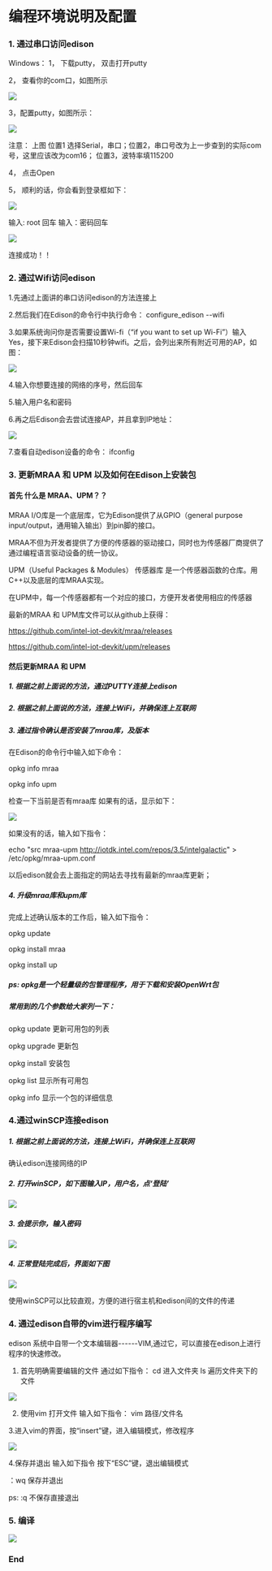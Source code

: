 ﻿# 编程环境说明及配置

### 1. 通过串口访问edison
Windows：
1， 下载putty， 双击打开putty

2， 查看你的com口，如图所示

![](https://github.com/LP-ming/Edison_yokohamatire/blob/master/%E5%AD%A6%E4%B9%A0%E8%B5%84%E6%96%99/resource/edison_seriral.jpg?raw=true)

3，配置putty，如图所示：

![](https://github.com/LP-ming/Edison_yokohamatire/blob/master/%E5%AD%A6%E4%B9%A0%E8%B5%84%E6%96%99/resource/edison_putty_2.jpg?raw=true)

注意： 上图 位置1 选择Serial，串口；位置2，串口号改为上一步查到的实际com号，这里应该改为com16； 位置3，波特率填115200

4， 点击Open


5， 顺利的话，你会看到登录框如下：

![](http://mc.dfrobot.com.cn/data/attachment/forum/201508/11/222725iroy6w6wzey63334.png)

输入: root 回车
输入：密码回车

![](http://mc.dfrobot.com.cn/data/attachment/forum/201508/11/222726gbg922279rwmzawo.png)

连接成功！！
### 2. 通过Wifi访问edison
1.先通过上面讲的串口访问edison的方法连接上

2.然后我们在Edison的命令行中执行命令：
  configure_edison --wifi

3.如果系统询问你是否需要设置Wi-fi（“if you want to set up Wi-Fi”）输入Yes，接下来Edison会扫描10秒钟wifi。之后，会列出来所有附近可用的AP，如图：

![](https://github.com/LP-ming/Edison_yokohamatire/blob/master/%E5%AD%A6%E4%B9%A0%E8%B5%84%E6%96%99/resource/edison_configure.jpg?raw=true)

4.输入你想要连接的网络的序号，然后回车


5.输入用户名和密码

6.再之后Edison会去尝试连接AP，并且拿到IP地址：

![](https://github.com/LP-ming/Edison_yokohamatire/blob/master/%E5%AD%A6%E4%B9%A0%E8%B5%84%E6%96%99/resource/edison_configure2.jpg?raw=true)

7.查看自动edison设备的命令： ifconfig


### 3. 更新MRAA 和 UPM 以及如何在Edison上安装包
#### 首先 什么是 MRAA、UPM？？

MRAA I/O库是一个底层库，它为Edison提供了从GPIO（general purpose input/output，通用输入输出）到pin脚的接口。

MRAA不但为开发者提供了方便的传感器的驱动接口，同时也为传感器厂商提供了通过编程语言驱动设备的统一协议。

UPM（Useful Packages & Modules） 传感器库 是一个传感器函数的仓库。用C++以及底层的库MRAA实现。

在UPM中，每一个传感器都有一个对应的接口，方便开发者使用相应的传感器

最新的MRAA 和 UPM库文件可以从github上获得：

https://github.com/intel-iot-devkit/mraa/releases

https://github.com/intel-iot-devkit/upm/releases

#### 然后更新MRAA 和 UPM

##### 1. 根据之前上面说的方法，通过PUTTY连接上edison

##### 2. 根据之前上面说的方法，连接上WiFi，并确保连上互联网

##### 3. 通过指令确认是否安装了mraa库，及版本
在Edison的命令行中输入如下命令：

opkg info mraa

opkg info upm

检查一下当前是否有mraa库
如果有的话，显示如下：

![](https://github.com/LP-ming/Edison_yokohamatire/blob/master/%E5%AD%A6%E4%B9%A0%E8%B5%84%E6%96%99/resource/edison_update_1.jpg?raw=true)

如果没有的话，输入如下指令：

echo "src mraa-upm http://iotdk.intel.com/repos/3.5/intelgalactic" > /etc/opkg/mraa-upm.conf

以后edison就会去上面指定的网站去寻找有最新的mraa库更新；

##### 4. 升级mraa库和upm库
完成上述确认版本的工作后，输入如下指令：

opkg update

opkg install mraa

opkg install up

##### ps: opkg是一个轻量级的包管理程序，用于下载和安装OpenWrt包

##### 常用到的几个参数给大家列一下：

opkg update                更新可用包的列表

opkg upgrade <pkgs> 更新包

opkg install  <pkgs>    安装包

opkg list                      显示所有可用包

opkg info <pkgs>        显示一个包的详细信息


### 4.通过winSCP连接edison
##### 1. 根据之前上面说的方法，连接上WiFi，并确保连上互联网
确认edison连接网络的IP

##### 2. 打开winSCP，如下图输入IP，用户名，点‘登陆’

![](https://github.com/LP-ming/Edison_yokohamatire/blob/master/%E5%AD%A6%E4%B9%A0%E8%B5%84%E6%96%99/resource/edison_winSCP1.jpg?raw=true)


##### 3. 会提示你，输入密码

![](https://github.com/LP-ming/Edison_yokohamatire/blob/master/%E5%AD%A6%E4%B9%A0%E8%B5%84%E6%96%99/resource/edison_winSCP2.jpg?raw=true)

##### 4. 正常登陆完成后，界面如下图

![](https://github.com/LP-ming/Edison_yokohamatire/blob/master/%E5%AD%A6%E4%B9%A0%E8%B5%84%E6%96%99/resource/edison_winSCP3.jpg?raw=true)

使用winSCP可以比较直观，方便的进行宿主机和edison间的文件的传递

### 4. 通过edison自带的vim进行程序编写
edison 系统中自带一个文本编辑器------VIM,通过它，可以直接在edison上进行程序的快速修改。

1. 首先明确需要编辑的文件
通过如下指令：
cd 进入文件夹
ls  遍历文件夹下的文件

![](https://github.com/LP-ming/Edison_yokohamatire/blob/master/%E5%AD%A6%E4%B9%A0%E8%B5%84%E6%96%99/resource/edison_vim-1.jpg?raw=true)

2. 使用vim 打开文件
输入如下指令：
vim 路径/文件名

3.进入vim的界面，按“insert”键，进入编辑模式，修改程序

![](https://github.com/LP-ming/Edison_yokohamatire/blob/master/%E5%AD%A6%E4%B9%A0%E8%B5%84%E6%96%99/resource/edison_vim1.jpg?raw=true)

4.保存并退出
输入如下指令
按下“ESC”键，退出编辑模式

：wq  保存并退出

ps:  :q  不保存直接退出


### 5. 编译

![](https://github.com/LP-ming/Edison_yokohamatire/blob/master/%E5%AD%A6%E4%B9%A0%E8%B5%84%E6%96%99/resource/edison_g++.jpg?raw=true)

### End
